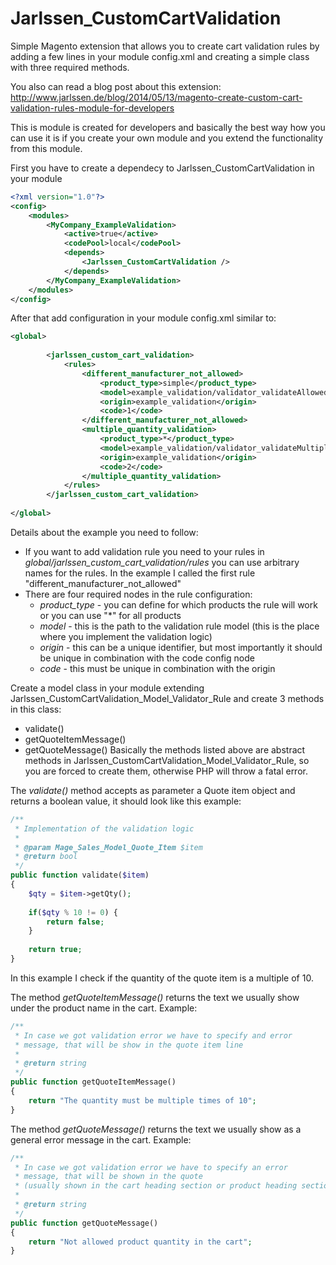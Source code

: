 Jarlssen_CustomCartValidation
=============================

Simple Magento extension that allows you to create cart validation rules by adding a few lines in your module config.xml and creating a simple class with three required methods.

You also can read a blog post about this extension: http://www.jarlssen.de/blog/2014/05/13/magento-create-custom-cart-validation-rules-module-for-developers

This is module is created for developers and basically the best way how you can use it is if you create your own module and you extend the functionality from this module.

First you have to create a dependecy to Jarlssen_CustomCartValidation in your module

```xml
<?xml version="1.0"?>
<config>
    <modules>
        <MyCompany_ExampleValidation>
            <active>true</active>
            <codePool>local</codePool>
            <depends>
                <Jarlssen_CustomCartValidation />
            </depends>
        </MyCompany_ExampleValidation>
    </modules>
</config>
```

After that add configuration in your module config.xml similar to:

```xml
<global>
 
        <jarlssen_custom_cart_validation>
            <rules>
                <different_manufacturer_not_allowed>
                    <product_type>simple</product_type>
                    <model>example_validation/validator_validateAllowedManufacturers</model>
                    <origin>example_validation</origin>
                    <code>1</code>
                </different_manufacturer_not_allowed>
                <multiple_quantity_validation>
                    <product_type>*</product_type>
                    <model>example_validation/validator_validateMultipleQty</model>
                    <origin>example_validation</origin>
                    <code>2</code>
                </multiple_quantity_validation>
            </rules>
        </jarlssen_custom_cart_validation>
 
</global>
```

Details about the example you need to follow:

 * If you want to add validation rule you need to your rules in *global/jarlssen_custom_cart_validation/rules*
you can use arbitrary names for the rules. In the example I called the first rule "different_manufacturer_not_allowed"
 * There are four required nodes in the rule configuration:
   * *product_type* - you can define for which products the rule will work or you can use "*" for all products
   * *model* - this is the path to the validation rule model (this is the place where you implement the validation logic)
   * *origin* - this can be a unique identifier, but most importantly it should be unique in combination with the code config node
   * *code* - this must be unique in combination with the origin

Create a model class in your module extending Jarlssen_CustomCartValidation_Model_Validator_Rule and create 3 methods in this class:

 * validate()
 * getQuoteItemMessage()
 * getQuoteMessage()
Basically the methods listed above are abstract methods in Jarlssen_CustomCartValidation_Model_Validator_Rule, so you are forced to create them, otherwise PHP will throw a fatal error.

The *validate()* method accepts as parameter a Quote item object and returns a boolean value, it should look like this example:

```php
/**
 * Implementation of the validation logic
 *
 * @param Mage_Sales_Model_Quote_Item $item
 * @return bool
 */
public function validate($item)
{
    $qty = $item->getQty();
 
    if($qty % 10 != 0) {
        return false;
    }
 
    return true;
}
```

In this example I check if the quantity of the quote item is a multiple of 10.

The method *getQuoteItemMessage()* returns the text we usually show under the product name in the cart. Example:

```php
/**
 * In case we got validation error we have to specify and error
 * message, that will be show in the quote item line
 *
 * @return string
 */
public function getQuoteItemMessage()
{
    return "The quantity must be multiple times of 10";
}
```

The method *getQuoteMessage()* returns the text we usually show as a general error message in the cart. Example:

```php
/**
 * In case we got validation error we have to specify an error
 * message, that will be shown in the quote
 * (usually shown in the cart heading section or product heading section 
 *
 * @return string
 */
public function getQuoteMessage()
{
    return "Not allowed product quantity in the cart";
}
```
